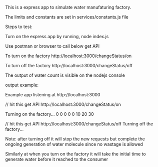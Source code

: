 This is a express app to simulate water manufaturing factory.

The limits and constants are set in services/constants.js file

Steps to test:

Turn on the express app by running, node index.js

Use postman or browser to call below get API

To turn on the factory
http://localhost:3000/changeStatus/on

To turn off the factory
http://localhost:3000/changeStatus/off

The output of water count is visible on the nodejs console


output example:

Example app listening at http://localhost:3000

// hit this get API http://localhost:3000/changeStatus/on

Turning on the factory...
0
0
0
0
0
10
20
30

// hit this get API http://localhost:3000/changeStatus/off
Turning off the factory...

Note: after turning off it will stop the new requests but complete the ongoing generation of water molecule since no wastage is allowed

Similarly at when you turn on the factory it will take the initial time to generate water before it reached to the consumer
